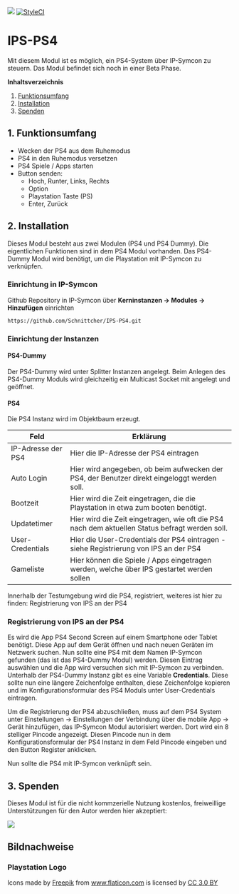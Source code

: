 <a href="https://www.symcon.de"><img src="https://img.shields.io/badge/IP--Symcon-5.0-blue.svg?style=flat-square"/></a>
<a href="https://styleci.io/repos/120787671"><img src="https://styleci.io/repos/120787671/shield?branch=master" alt="StyleCI"></a>
<br />

# IPS-PS4
Mit diesem Modul ist es möglich, ein PS4-System über IP-Symcon zu steuern.
Das Modul befindet sich noch in einer Beta Phase.

**Inhaltsverzeichnis**

1. [Funktionsumfang](#1-funktionsumfang)  
2. [Installation](#2-installation)
3. [Spenden](#3-spenden)

## 1. Funktionsumfang 
* Wecken der PS4 aus dem Ruhemodus
* PS4 in den Ruhemodus versetzen
* PS4 Spiele / Apps starten
* Button senden:
    * Hoch, Runter, Links, Rechts
    * Option
    * Playstation Taste (PS)
    * Enter, Zurück
 

## 2. Installation
Dieses Modul besteht aus zwei Modulen (PS4 und PS4 Dummy).
Die eigentlichen Funktionen sind in dem PS4 Modul vorhanden.
Das PS4-Dummy Modul wird benötigt, um die Playstation mit IP-Symcon zu verknüpfen.

### Einrichtung in IP-Symcon
Github Repository in IP-Symcon über **Kerninstanzen -> Modules -> Hinzufügen** einrichten

`https://github.com/Schnittcher/IPS-PS4.git` 

### Einrichtung der Instanzen

#### PS4-Dummy
Der PS4-Dummy wird unter Splitter Instanzen angelegt.
Beim Anlegen des PS4-Dummy Moduls wird gleichzeitig ein Multicast Socket mit angelegt und geöffnet.

#### PS4
Die PS4 Instanz wird im Objektbaum erzeugt.

Feld | Erklärung
------------ | -------------
IP-Adresse der PS4 | Hier die IP-Adresse der PS4 eintragen
Auto Login | Hier wird angegeben, ob beim aufwecken der PS4, der Benutzer direkt eingeloggt werden soll.
Bootzeit | Hier wird die Zeit eingetragen, die die Playstation in etwa zum booten benötigt.
Updatetimer | Hier wird die Zeit eingetragen, wie oft die PS4 nach dem aktuellen Status befragt werden soll.
User-Credentials | Hier die User-Credentials der PS4 eintragen - siehe Registrierung von IPS an der PS4
Gameliste | Hier können die Spiele / Apps eingetragen werden, welche über IPS gestartet werden sollen


Innerhalb der Testumgebung wird die PS4, registriert, weiteres ist hier zu finden: Registrierung von IPS an der PS4
 
### Registrierung von IPS an der PS4
Es wird die App PS4 Second Screen auf einem Smartphone oder Tablet benötigt.
Diese App auf dem Gerät öffnen und nach neuen Geräten im Netzwerk suchen.
Nun sollte eine PS4 mit dem Namen IP-Symcon gefunden (das ist das PS4-Dummy Modul) werden.
Diesen Eintrag auswählen und die App wird versuchen sich mit IP-Symcon zu verbinden.
Unterhalb der PS4-Dummy Instanz gibt es eine Variable **Credentials**.
Diese sollte nun eine längere Zeichenfolge enthalten, diese Zeichenfolge kopieren und im Konfigurationsformular des PS4 Moduls unter User-Credentials eintragen.
  
Um die Registrierung der PS4 abzuschließen, muss auf dem PS4 System unter Einstellungen -> Einstellungen der Verbindung über die mobile App ->
Gerät hinzufügen, das IP-Symcon Modul autorisiert werden. Dort wird ein 8 stelliger Pincode angezeigt.
Diesen Pincode nun in dem Konfigurationsformular der PS4 Instanz in dem Feld Pincode eingeben und den Button Register anklicken.

Nun sollte die PS4 mit IP-Symcon verknüpft sein.

## 3. Spenden

Dieses Modul ist für die nicht kommzerielle Nutzung kostenlos, freiweillige Unterstützungen für den Autor werden hier akzeptiert:  

<a href="https://www.paypal.com/cgi-bin/webscr?cmd=_s-xclick&hosted_button_id=EK4JRP87XLSHW" target="_blank"><img src="https://www.paypalobjects.com/de_DE/DE/i/btn/btn_donate_LG.gif" border="0" /></a>

## Bildnachweise

### Playstation Logo
<div>Icons made by <a href="http://www.freepik.com" title="Freepik">Freepik</a> from <a href="https://www.flaticon.com/" title="Flaticon">www.flaticon.com</a> is licensed by <a href="http://creativecommons.org/licenses/by/3.0/" title="Creative Commons BY 3.0" target="_blank">CC 3.0 BY</a></div>